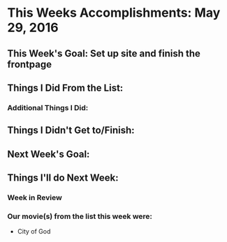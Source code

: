 # This Weeks Accomplishments: May 29, 2016

## This Week's Goal: Set up site and finish the frontpage

## Things I Did From the List:

### Additional Things I Did:

## Things I Didn't Get to/Finish:

## Next Week's Goal:

## Things I'll do Next Week:

### Week in Review

### Our movie(s) from the list this week were:

- City of God
